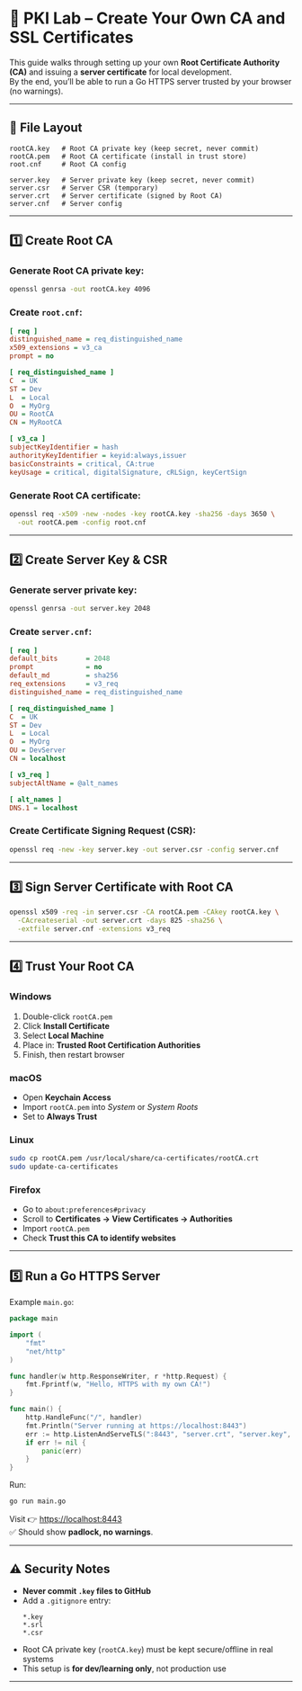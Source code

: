 # 🔐 PKI Lab – Create Your Own CA and SSL Certificates

This guide walks through setting up your own **Root Certificate Authority (CA)** and issuing a **server certificate** for local development.  
By the end, you’ll be able to run a Go HTTPS server trusted by your browser (no warnings).

---

## 📂 File Layout

```
rootCA.key   # Root CA private key (keep secret, never commit)
rootCA.pem   # Root CA certificate (install in trust store)
root.cnf     # Root CA config

server.key   # Server private key (keep secret, never commit)
server.csr   # Server CSR (temporary)
server.crt   # Server certificate (signed by Root CA)
server.cnf   # Server config
```

---

## 1️⃣ Create Root CA

### Generate Root CA private key:
```bash
openssl genrsa -out rootCA.key 4096
```

### Create `root.cnf`:
```ini
[ req ]
distinguished_name = req_distinguished_name
x509_extensions = v3_ca
prompt = no

[ req_distinguished_name ]
C  = UK
ST = Dev
L  = Local
O  = MyOrg
OU = RootCA
CN = MyRootCA

[ v3_ca ]
subjectKeyIdentifier = hash
authorityKeyIdentifier = keyid:always,issuer
basicConstraints = critical, CA:true
keyUsage = critical, digitalSignature, cRLSign, keyCertSign
```

### Generate Root CA certificate:
```bash
openssl req -x509 -new -nodes -key rootCA.key -sha256 -days 3650 \
  -out rootCA.pem -config root.cnf
```

---

## 2️⃣ Create Server Key & CSR

### Generate server private key:
```bash
openssl genrsa -out server.key 2048
```

### Create `server.cnf`:
```ini
[ req ]
default_bits       = 2048
prompt             = no
default_md         = sha256
req_extensions     = v3_req
distinguished_name = req_distinguished_name

[ req_distinguished_name ]
C  = UK
ST = Dev
L  = Local
O  = MyOrg
OU = DevServer
CN = localhost

[ v3_req ]
subjectAltName = @alt_names

[ alt_names ]
DNS.1 = localhost
```

### Create Certificate Signing Request (CSR):
```bash
openssl req -new -key server.key -out server.csr -config server.cnf
```

---

## 3️⃣ Sign Server Certificate with Root CA

```bash
openssl x509 -req -in server.csr -CA rootCA.pem -CAkey rootCA.key \
  -CAcreateserial -out server.crt -days 825 -sha256 \
  -extfile server.cnf -extensions v3_req
```

---

## 4️⃣ Trust Your Root CA

### Windows
1. Double-click `rootCA.pem`  
2. Click **Install Certificate**  
3. Select **Local Machine**  
4. Place in: **Trusted Root Certification Authorities**  
5. Finish, then restart browser

### macOS
- Open **Keychain Access**  
- Import `rootCA.pem` into *System* or *System Roots*  
- Set to **Always Trust**

### Linux
```bash
sudo cp rootCA.pem /usr/local/share/ca-certificates/rootCA.crt
sudo update-ca-certificates
```

### Firefox
- Go to `about:preferences#privacy`  
- Scroll to **Certificates → View Certificates → Authorities**  
- Import `rootCA.pem`  
- Check **Trust this CA to identify websites**

---

## 5️⃣ Run a Go HTTPS Server

Example `main.go`:
```go
package main

import (
	"fmt"
	"net/http"
)

func handler(w http.ResponseWriter, r *http.Request) {
	fmt.Fprintf(w, "Hello, HTTPS with my own CA!")
}

func main() {
	http.HandleFunc("/", handler)
	fmt.Println("Server running at https://localhost:8443")
	err := http.ListenAndServeTLS(":8443", "server.crt", "server.key", nil)
	if err != nil {
		panic(err)
	}
}
```

Run:
```bash
go run main.go
```

Visit 👉 [https://localhost:8443](https://localhost:8443)  
✅ Should show **padlock, no warnings**.

---

## ⚠️ Security Notes
- **Never commit `.key` files to GitHub**  
- Add a `.gitignore` entry:
  ```
  *.key
  *.srl
  *.csr
  ```
- Root CA private key (`rootCA.key`) must be kept secure/offline in real systems  
- This setup is **for dev/learning only**, not production use  

---

